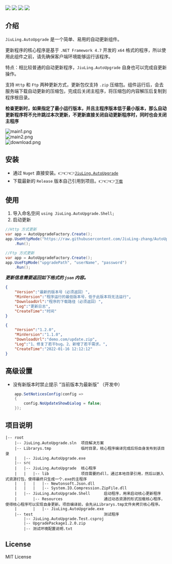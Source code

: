 ![](https://img.shields.io/github/license/JiuLing-zhang/JiuLing.AutoUpgrade)
![](https://img.shields.io/github/workflow/status/JiuLing-zhang/JiuLing.AutoUpgrade/Build)
[![](https://img.shields.io/nuget/v/JiuLing.AutoUpgrade)](https://www.nuget.org/packages/JiuLing.AutoUpgrade)
[![](https://img.shields.io/github/v/release/JiuLing-zhang/JiuLing.AutoUpgrade)](https://github.com/JiuLing-zhang/JiuLing.AutoUpgrade/releases)  

## 介绍
`JiuLing.AutoUpgrade` 是一个简单、易用的自动更新组件。  

更新程序的核心程序是基于 `.NET Framework 4.7` 开发的 `x64` 格式的程序，所以使用此组件之前，请先确保客户端环境能够运行该程序。  

特点：相比较普通的自动更新程序，`JiuLing.AutoUpgrade` 自身也可以完成自更新操作。

支持 `Http` 和 `Ftp` 两种更新方式，更新包仅支持 `.zip` 压缩包。组件运行后，会去服务端下载自动更新的压缩包，完成后关闭主程序，将压缩包的内容解压后复制到程序根目录。  

**检查更新时，如果指定了最小运行版本，并且主程序版本低于最小版本，那么自动更新程序将不允许跳过本次更新，不更新直接关闭自动更新程序时，同时也会关闭主程序**  

![main1.png](https://s2.loli.net/2022/01/21/CoOMVHLTvQAPu5X.png)  
![main2.png](https://s2.loli.net/2022/01/21/xC6jka4vGdgptTq.png)  
![download.png](https://s2.loli.net/2022/01/21/94nGMBNJpQUzYTR.png)  

## 安装  
* 通过 `Nuget` 直接安装。👉👉👉[`JiuLing.AutoUpgrade`](https://www.nuget.org/packages/JiuLing.AutoUpgrade)  
* 下载最新的 `Release` 版本自己引用到项目。👉👉👉[`下载`](https://github.com/JiuLing-zhang/JiuLing.AutoUpgrade/releases)  

## 使用  
1. 导入命名空间 `using JiuLing.AutoUpgrade.Shell;`
2. 启动更新
```C#
//Http 方式更新
var app = AutoUpgradeFactory.Create();
app.UseHttpMode("https://raw.githubusercontent.com/JiuLing-zhang/AutoUpgrade/main/test/AppInfo.json")
    .Run();

//Ftp 方式更新
var app = AutoUpgradeFactory.Create();
app.UseFtpMode("upgradePath", "userName", "password")
    .Run();
```
***更新信息需要返回如下格式的 `json` 内容。***  
```json
{
    "Version":"最新的版本号（必须返回）",
    "MinVersion":"程序运行的最低版本号，低于此版本将无法运行",
    "DownloadUrl":"程序的下载路径（必须返回）",
    "Log":"更新日志",
    "CreateTime":"时间"
}
```
```json
{
    "Version":"1.2.0",
    "MinVersion":"1.1.0",
    "DownloadUrl":"demo.com/update.zip",
    "Log":"1、修复了若干bug。2、新增了若干需求。",
    "CreateTime":"2022-01-16 12:12:12"
}
```

## 高级设置  
* 没有新版本时禁止提示 “当前版本为最新版” （开发中）  

```C#
    app.SetNoticesConfig(config =>
    {
        config.NoUpdateShowDialog = false;
    });
```

## 项目说明  

```Text
|-- root  
    |-- JiuLing.AutoUpgrade.sln  项目解决方案  
    |-- Librarys.tmp             临时目录，核心程序编译完成后将自身发布到该目录  
    |   |-- JiuLing.AutoUpgrade.exe  
    |-- src  
    |   |-- JiuLing.AutoUpgrade  核心程序  
    |   |   |-- lib              项目需要的dll，通过本地目录引用，然后以嵌入式资源打包，使得最终只生成一个.exe的主程序  
    |   |   |   |-- Newtonsoft.Json.dll  
    |   |   |   |-- System.IO.Compression.ZipFile.dll  
    |   |-- JiuLing.AutoUpgrade.Shell      启动程序，用来启动核心更新程序  
    |       |-- Resources                  通过动态资源的形式加载核心程序，使得核心程序可以实现自身更新。项目编译前，会先从Librarys.tmp文件夹拷贝核心程序。    
    |       |   |-- JiuLing.AutoUpgrade.exe  
    |-- test                               测试程序
        |-- JiuLing.AutoUpgrade.Test.csproj  
        |-- UpgradePackage1.2.0.zip  
        |-- 测试环境配置说明.txt  
```

## License
MIT License